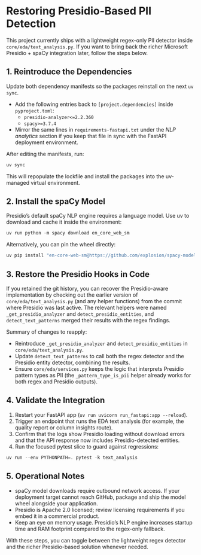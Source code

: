 # Restoring Presidio-Based PII Detection

This project currently ships with a lightweight regex-only PII detector inside `core/eda/text_analysis.py`. If you want to bring back the richer Microsoft Presidio + spaCy integration later, follow the steps below.

## 1. Reintroduce the Dependencies

Update both dependency manifests so the packages reinstall on the next `uv sync`.

- Add the following entries back to `[project.dependencies]` inside `pyproject.toml`:
  - `presidio-analyzer<=2.2.360`
  - `spacy>=3.7.4`
- Mirror the same lines in `requirements-fastapi.txt` under the *NLP analytics* section if you keep that file in sync with the FastAPI deployment environment.

After editing the manifests, run:

```powershell
uv sync
```

This will repopulate the lockfile and install the packages into the uv-managed virtual environment.

## 2. Install the spaCy Model

Presidio’s default spaCy NLP engine requires a language model. Use uv to download and cache it inside the environment:

```powershell
uv run python -m spacy download en_core_web_sm
```

Alternatively, you can pin the wheel directly:

```powershell
uv pip install "en-core-web-sm@https://github.com/explosion/spacy-models/releases/download/en_core_web_sm-3.7.1/en_core_web_sm-3.7.1-py3-none-any.whl"
```

## 3. Restore the Presidio Hooks in Code

If you retained the git history, you can recover the Presidio-aware implementation by checking out the earlier version of `core/eda/text_analysis.py` (and any helper functions) from the commit where Presidio was last active. The relevant helpers were named `_get_presidio_analyzer` and `detect_presidio_entities`, and `detect_text_patterns` merged their results with the regex findings.

Summary of changes to reapply:

- Reintroduce `_get_presidio_analyzer` and `detect_presidio_entities` in `core/eda/text_analysis.py`.
- Update `detect_text_patterns` to call both the regex detector and the Presidio entity detector, combining the results.
- Ensure `core/eda/services.py` keeps the logic that interprets Presidio pattern types as PII (the `_pattern_type_is_pii` helper already works for both regex and Presidio outputs).

## 4. Validate the Integration

1. Restart your FastAPI app (`uv run uvicorn run_fastapi:app --reload`).
2. Trigger an endpoint that runs the EDA text analysis (for example, the quality report or column insights route).
3. Confirm that the logs show Presidio loading without download errors and that the API response now includes Presidio-detected entities.
4. Run the focused pytest slice to guard against regressions:

```powershell
uv run --env PYTHONPATH=. pytest -k text_analysis
```

## 5. Operational Notes

- spaCy model downloads require outbound network access. If your deployment target cannot reach GitHub, package and ship the model wheel alongside your application.
- Presidio is Apache 2.0 licensed; review licensing requirements if you embed it in a commercial product.
- Keep an eye on memory usage. Presidio’s NLP engine increases startup time and RAM footprint compared to the regex-only fallback.

With these steps, you can toggle between the lightweight regex detector and the richer Presidio-based solution whenever needed.
